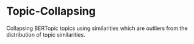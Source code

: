 # Topic-Collapsing
Collapsing BERTopic topics using similarities which are outliers from the distribution of topic similarities. 
